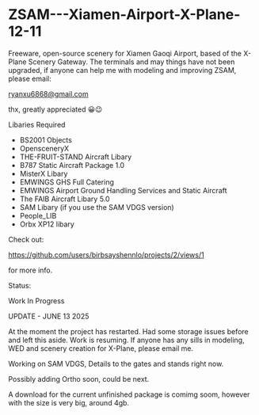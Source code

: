 # ZSAM---Xiamen-Airport-X-Plane-12-11
Freeware, open-source scenery for Xiamen Gaoqi Airport, based of the X-Plane Scenery Gateway. 
The terminals and may things have not been upgraded, if anyone can help me with modeling and improving ZSAM, please email:

ryanxu6868@gmail.com

thx, greatly appreciated 😀😉


Libaries Required

- BS2001 Objects
- OpensceneryX
- THE-FRUIT-STAND Aircraft Libary
- B787 Static Aircraft Package 1.0
- MisterX Libary
- EMWINGS GHS Full Catering
- EMWINGS Airport Ground Handling Services and Static Aircraft
- The FAIB Aircraft Libary 5.0
- SAM Libary (if you use the SAM VDGS version)
- People_LIB
- Orbx XP12 libary

Check out: 

https://github.com/users/birbsayshennlo/projects/2/views/1

for more info.

Status:

Work In Progress

UPDATE - JUNE 13 2025 

At the moment the project has restarted. Had some storage issues before and left this aside. Work is resuming. If anyone has any sills in modeling, WED and scenery creation for X-Plane, please email me.

Working on SAM VDGS, Details to the gates and stands right now.


Possibly adding Ortho soon, could be next.

A download for the current unfinished package is comimg soom, however with the size is very big, around 4gb.
